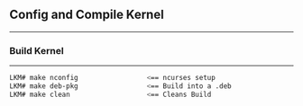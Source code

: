 ## Config and Compile Kernel
---

### Build Kernel
---
```bash
LKM# make nconfig                 <== ncurses setup
LKM# make deb-pkg                 <== Build into a .deb
LKM# make clean                   <== Cleans Build
```
